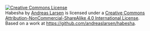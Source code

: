 <a rel="license" href="http://creativecommons.org/licenses/by-nc-sa/4.0/deed.en_US"><img alt="Creative Commons License" style="border-width:0" src="http://i.creativecommons.org/l/by-nc-sa/4.0/88x31.png" /></a><br /><span xmlns:dct="http://purl.org/dc/terms/" property="dct:title">Habesha</span> by <a xmlns:cc="http://creativecommons.org/ns#" href="http://andreaslarsen.dk" property="cc:attributionName" rel="cc:attributionURL">Andreas Larsen</a> is licensed under a <a rel="license" href="http://creativecommons.org/licenses/by-nc-sa/4.0/deed.en_US">Creative Commons Attribution-NonCommercial-ShareAlike 4.0 International License</a>.<br />Based on a work at <a xmlns:dct="http://purl.org/dc/terms/" href="https://github.com/andreaslarsen/habesha" rel="dct:source">https://github.com/andreaslarsen/habesha</a>.
